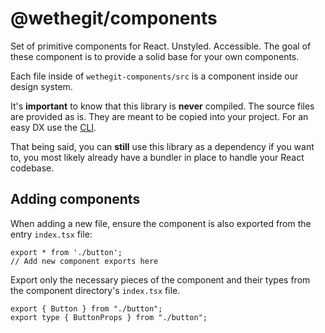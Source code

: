 # @wethegit/components

Set of primitive components for React. Unstyled. Accessible.
The goal of these component is to provide a solid base for your own components.

Each file inside of `wethegit-components/src` is a component inside our design system.

It's **important** to know that this library is **never** compiled. The source files are provided as is. They are meant to be copied into your project. For an easy DX use the [CLI](../wethegit-components-cli/README.md).

That being said, you can **still** use this library as a dependency if you want to, you most likely already have a bundler in place to handle your React codebase.

## Adding components

When adding a new file, ensure the component is also exported from the entry `index.tsx` file:

```tsx:./src/index.tsx
export * from './button';
// Add new component exports here
```

Export only the necessary pieces of the component and their types from the component directory's `index.tsx` file.

```tsx:./src/button/index.tsx
export { Button } from "./button";
export type { ButtonProps } from "./button";
```
